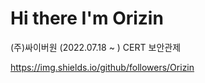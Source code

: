 # Hi there I'm Orizin


(주)싸이버원 (2022.07.18 ~ )
CERT
보안관제


https://img.shields.io/github/followers/Orizin
